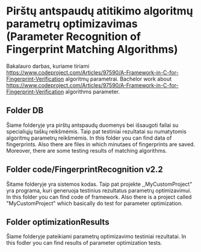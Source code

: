 # Pirštų antspaudų atitikimo algoritmų parametrų optimizavimas (Parameter Recognition of Fingerprint Matching Algorithms)

Bakalauro darbas, kuriame tiriami https://www.codeproject.com/Articles/97590/A-Framework-in-C-for-Fingerprint-Verification algoritmų parametrai.
Bachelor work about https://www.codeproject.com/Articles/97590/A-Framework-in-C-for-Fingerprint-Verification algorithms parameter.

## Folder DB

Šiame folderyje yra pirštų antspaudų duomenys bei išsaugoti failai su specialiųjų taškų reikšmėmis. Taip pat testiniai rezultatai su numatytomis algoritmų parametrų reikšmėmis.
In this folder you can find data of fingerprints. Also there are files in which minutaes of fingerprints are saved. Moreover, there are some testing results of matching algorithms.

## Folder code/FingerprintRecognition v2.2

Šitame folderyje yra sistemos kodas. Taip pat projekte ,,MyCustomProject" yra programa, kuri generuoja testinius rezultatus parametrų optimizavimui.
In this folder you can find code of framework. Also there is a project called "MyCustomProject" which basically do test for parameter optimization.

## Folder optimizationResults

Šiame folderyje pateikiami parametrų optimizavimo testiniai rezultatai.
In this fodler you can find results of parameter optimization tests.

